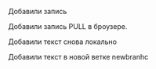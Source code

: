 Добавили запись

Добавили запись PULL в броузере.

Добавили текст снова локально

Добавили текст в новой ветке newbranhc
